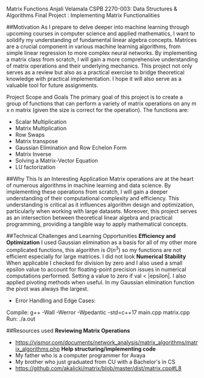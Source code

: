 

Matrix Functions
Anjali Velamala
CSPB 2270-003: Data Structures & Algorithms
Final Project : Implementing Matrix Functionalities

##Motivation
As I prepare to delve deeper into machine learning through upcoming courses in computer science and applied mathematics, I want to solidify my understanding of fundamental linear algebra concepts. Matrices are a crucial component in various machine learning algorithms, from simple linear regression to more complex neural networks. By implementing a matrix class from scratch, I will gain a more comprehensive understanding of matrix operations and their underlying mechanics. This project not only serves as a review but also as a practical exercise to bridge theoretical knowledge with practical implementation. I hope it will also serve as a valuable tool for future assignments.

Project Scope and Goals
The primary goal of this project is to create a group of functions that can perform a variety of matrix operations on any m x n matrix (given the size is correct for the operation). The functions are:

* Scalar Multiplication
* Matrix Multiplication
* Row Swaps
* Matrix transpose
* Gaussian Elimination and Row Echelon Form
* Matrix Inverse
* Solving a Matrix-Vector Equation
* LU factorization

##Why This Is an Interesting Application
Matrix operations are at the heart of numerous algorithms in machine learning and data science. By implementing these operations from scratch, I will gain a deeper understanding of their computational complexity and efficiency. This understanding is critical as it influences algorithm design and optimization, particularly when working with large datasets. Moreover, this project serves as an intersection between theoretical linear algebra and practical programming, providing a tangible way to apply mathematical concepts.

##Technical Challenges and Learning Opportunities
**Efficiency and Optimization**
I used Gaussian elimination as a basis for all of my other more complicated functions, this algorithm is $O(n^3)$ so my functions are not efficient especially for large matrices. I did not look
**Numerical Stability**
When applicable I checked for division by zero and I also used a small epsilon value to account for floating-point precision issues in numerical computations performed. Setting a value to zero if val < |epsilon|. 
I also applied pivoting methods when useful. In my Gaussian elimination function the pivot was always the largest.

* Error Handling and Edge Cases: 


Compile: g++ -Wall -Werror -Wpedantic -std=c++17 main.cpp matrix.cpp
Run: ./a.out

##Resources used
**Reviewing Matrix Operations**
* https://vismor.com/documents/network_analysis/matrix_algorithms/matrix_algorithms.php
**Help structuring/implementing code**
* My father who is a computer programmer for Avaya
* My brother who just graduated from CU with a Bachelor's in CS
* https://github.com/akalicki/matrix/blob/master/dist/matrix.cpp#L8 